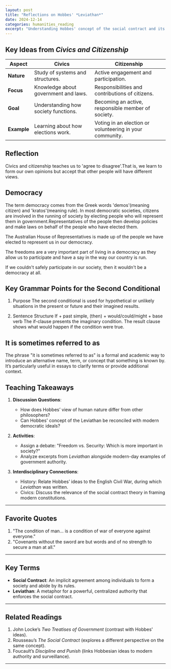 ```yaml
---
layout: post
title: "Reflections on Hobbes' *Leviathan*"
date: 2024-12-14
categories: humanities_reading
excerpt: "Understanding Hobbes' concept of the social contract and its implications for modern governance."
---
```


## Key Ideas from *Civics and Citizenship*
| **Aspect**            | **Civics**                                | **Citizenship**                          |
|------------------------|-------------------------------------------|------------------------------------------|
| **Nature**             | Study of systems and structures.          | Active engagement and participation.     |
| **Focus**              | Knowledge about government and laws.      | Responsibilities and contributions of citizens. |
| **Goal**               | Understanding how society functions.      | Becoming an active, responsible member of society. |
| **Example**            | Learning about how elections work.        | Voting in an election or volunteering in your community. |


## Reflection
Civics and citizenship teaches us to 'agree to disagree'.That is, we learn to form our own opinions but accept that other people will have different views.

## Democracy
The term democracy comes from the Greek words 'demos'(meaning citizen) and 'kratos'(meaning rule).
In most democratic societies, citizens are involved in the running of society by electing people who will represent them in government.Representatives of the people then develop policies and make laws on behalf of the people who have elected them.

The Australian House of Representatives is made up of the people we have elected to represent us in our democracy.

The freedoms are a very important part of living in a democracy as they allow us to participate and have a say in the way our country is run.

If we couldn't safely participate in our society, then it wouldn't be a democracy at all.

## Key Grammar Points for the Second Conditional
1. Purpose
   The second conditional is used for hypothetical or unlikely situations in the present or future and their imagined results.
   
2. Sentence Structure
   If + past simple, (then) + would/could/might + base verb
   The if-clause presents the imaginary condition.
   The result clause shows what would happen if the condition were true.
## It is sometimes referred to as
The phrase "it is sometimes referred to as" is a formal and academic way to introduce an alternative name, term, or concept that something is known by. It’s particularly useful in essays to clarify terms or provide additional context.
   
## Teaching Takeaways
1. **Discussion Questions**:
   - How does Hobbes’ view of human nature differ from other philosophers?
   - Can Hobbes' concept of the Leviathan be reconciled with modern democratic ideals?

2. **Activities**:
   - Assign a debate: "Freedom vs. Security: Which is more important in society?"
   - Analyze excerpts from *Leviathan* alongside modern-day examples of government authority.

3. **Interdisciplinary Connections**:
   - History: Relate Hobbes’ ideas to the English Civil War, during which *Leviathan* was written.
   - Civics: Discuss the relevance of the social contract theory in framing modern constitutions.

---

## Favorite Quotes
1. "The condition of man... is a condition of war of everyone against everyone."
2. "Covenants without the sword are but words and of no strength to secure a man at all."

---

## Key Terms
- **Social Contract**: An implicit agreement among individuals to form a society and abide by its rules.
- **Leviathan**: A metaphor for a powerful, centralized authority that enforces the social contract.

---

## Related Readings
1. John Locke’s *Two Treatises of Government* (contrast with Hobbes' ideas).
2. Rousseau’s *The Social Contract* (explores a different perspective on the same concept).
3. Foucault’s *Discipline and Punish* (links Hobbesian ideas to modern authority and surveillance).

---

